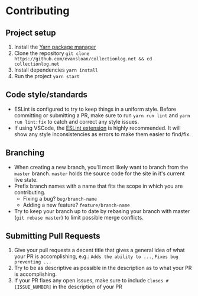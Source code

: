 # Contributing

## Project setup
1. Install the [Yarn package manager](https://classic.yarnpkg.com/lang/en/docs/install/)
2. Clone the repository `git clone https://github.com/evansloan/collectionlog.net && cd collectionlog.net`
3. Install dependencies `yarn install`
4. Run the project `yarn start`

## Code style/standards
* ESLint is configured to try to keep things in a uniform style. Before committing or submitting a PR, make sure to run `yarn run lint` and `yarn run lint:fix` to catch and correct any style issues.
* If using VSCode, the [ESLint extension](https://marketplace.visualstudio.com/items?itemName=dbaeumer.vscode-eslint) is highly recommended. It will show any style inconsistencies as errors to make them easier to find/fix.

## Branching
* When creating a new branch, you'll most likely want to branch from the `master` branch. `master` holds the source code for the site in it's current live state.
* Prefix branch names with a name that fits the scope in which you are contributing. 
  * Fixing a bug? `bug/branch-name`
  * Adding a new feature? `feature/branch-name`
* Try to keep your branch up to date by rebasing your branch with master (`git rebase master`) to limit possible merge conflicts.

## Submitting Pull Requests

1. Give your pull requests a decent title that gives a general idea of what your PR is accomplishing, e.g.: `Adds the ability to ...`, `Fixes bug preventing ...`
2. Try to be as descriptive as possible in the description as to what your PR is accomplishing.
3. If your PR fixes any open issues, make sure to include `Closes #[ISSUE_NUMBER]` in the description of your PR
